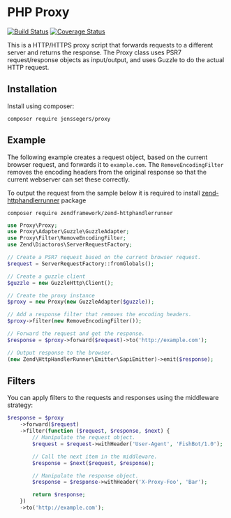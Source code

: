 # PHP Proxy

[![Build Status](http://img.shields.io/travis/jenssegers/php-proxy.svg)](https://travis-ci.org/jenssegers/php-proxy) [![Coverage Status](http://img.shields.io/coveralls/jenssegers/php-proxy.svg)](https://coveralls.io/r/jenssegers/php-proxy?branch=master)

This is a HTTP/HTTPS proxy script that forwards requests to a different server and returns the response. The Proxy class uses PSR7 request/response objects as input/output, and uses Guzzle to do the actual HTTP request.

## Installation

Install using composer:

```
composer require jenssegers/proxy
```

## Example

The following example creates a request object, based on the current browser request, and forwards it to `example.com`. The `RemoveEncodingFilter` removes the encoding headers from the original response so that the current webserver can set these correctly.

To output the request from the sample below it is required to install [zend-httphandlerrunner](https://docs.zendframework.com/zend-httphandlerrunner/emitters/) package

```
composer require zendframework/zend-httphandlerrunner
```

```php
use Proxy\Proxy;
use Proxy\Adapter\Guzzle\GuzzleAdapter;
use Proxy\Filter\RemoveEncodingFilter;
use Zend\Diactoros\ServerRequestFactory;

// Create a PSR7 request based on the current browser request.
$request = ServerRequestFactory::fromGlobals();

// Create a guzzle client
$guzzle = new GuzzleHttp\Client();

// Create the proxy instance
$proxy = new Proxy(new GuzzleAdapter($guzzle));

// Add a response filter that removes the encoding headers.
$proxy->filter(new RemoveEncodingFilter());

// Forward the request and get the response.
$response = $proxy->forward($request)->to('http://example.com');

// Output response to the browser.
(new Zend\HttpHandlerRunner\Emitter\SapiEmitter)->emit($response);
```

## Filters

You can apply filters to the requests and responses using the middleware strategy:

```php
$response = $proxy
	->forward($request)
	->filter(function ($request, $response, $next) {
		// Manipulate the request object.
		$request = $request->withHeader('User-Agent', 'FishBot/1.0');

		// Call the next item in the middleware.
		$response = $next($request, $response);

		// Manipulate the response object.
		$response = $response->withHeader('X-Proxy-Foo', 'Bar');

		return $response;
	})
	->to('http://example.com');
```
